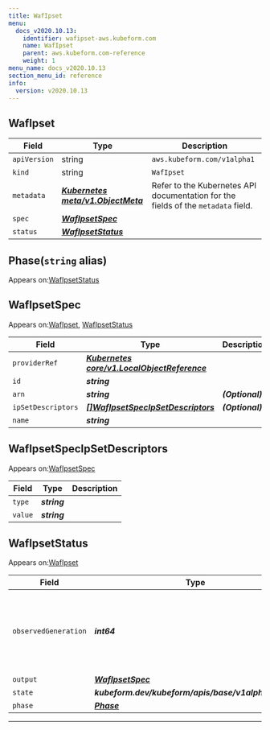 ```yaml
---
title: WafIpset
menu:
  docs_v2020.10.13:
    identifier: wafipset-aws.kubeform.com
    name: WafIpset
    parent: aws.kubeform.com-reference
    weight: 1
menu_name: docs_v2020.10.13
section_menu_id: reference
info:
  version: v2020.10.13
---
```


## WafIpset
| Field | Type | Description |
| ------ | ----- | ----------- |
| `apiVersion` | string | `aws.kubeform.com/v1alpha1` |
|    `kind` | string | `WafIpset` |
| `metadata` | ***[Kubernetes meta/v1.ObjectMeta](https://kubernetes.io/docs/reference/generated/kubernetes-api/v1.13/#objectmeta-v1-meta)***|Refer to the Kubernetes API documentation for the fields of the `metadata` field.|
| `spec` | ***[WafIpsetSpec](#wafipsetspec)***||
| `status` | ***[WafIpsetStatus](#wafipsetstatus)***||
## Phase(`string` alias)

Appears on:[WafIpsetStatus](#wafipsetstatus)

## WafIpsetSpec

Appears on:[WafIpset](#wafipset), [WafIpsetStatus](#wafipsetstatus)

| Field | Type | Description |
| ------ | ----- | ----------- |
| `providerRef` | ***[Kubernetes core/v1.LocalObjectReference](https://kubernetes.io/docs/reference/generated/kubernetes-api/v1.13/#localobjectreference-v1-core)***||
| `id` | ***string***||
| `arn` | ***string***| ***(Optional)*** |
| `ipSetDescriptors` | ***[[]WafIpsetSpecIpSetDescriptors](#wafipsetspecipsetdescriptors)***| ***(Optional)*** |
| `name` | ***string***||
## WafIpsetSpecIpSetDescriptors

Appears on:[WafIpsetSpec](#wafipsetspec)

| Field | Type | Description |
| ------ | ----- | ----------- |
| `type` | ***string***||
| `value` | ***string***||
## WafIpsetStatus

Appears on:[WafIpset](#wafipset)

| Field | Type | Description |
| ------ | ----- | ----------- |
| `observedGeneration` | ***int64***| ***(Optional)*** Resource generation, which is updated on mutation by the API Server.|
| `output` | ***[WafIpsetSpec](#wafipsetspec)***| ***(Optional)*** |
| `state` | ***kubeform.dev/kubeform/apis/base/v1alpha1.State***| ***(Optional)*** |
| `phase` | ***[Phase](#phase)***| ***(Optional)*** |
---
